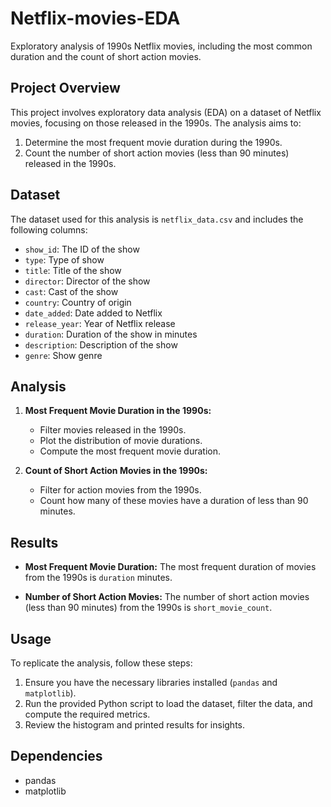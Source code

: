 # Netflix-movies-EDA
Exploratory analysis of 1990s Netflix movies, including the most common duration and the count of short action movies.

## Project Overview

This project involves exploratory data analysis (EDA) on a dataset of Netflix movies, focusing on those released in the 1990s. The analysis aims to:

1. Determine the most frequent movie duration during the 1990s.
2. Count the number of short action movies (less than 90 minutes) released in the 1990s.

## Dataset

The dataset used for this analysis is `netflix_data.csv` and includes the following columns:

- `show_id`: The ID of the show
- `type`: Type of show
- `title`: Title of the show
- `director`: Director of the show
- `cast`: Cast of the show
- `country`: Country of origin
- `date_added`: Date added to Netflix
- `release_year`: Year of Netflix release
- `duration`: Duration of the show in minutes
- `description`: Description of the show
- `genre`: Show genre

## Analysis

1. **Most Frequent Movie Duration in the 1990s:**
   - Filter movies released in the 1990s.
   - Plot the distribution of movie durations.
   - Compute the most frequent movie duration.

2. **Count of Short Action Movies in the 1990s:**
   - Filter for action movies from the 1990s.
   - Count how many of these movies have a duration of less than 90 minutes.

## Results

- **Most Frequent Movie Duration:**
  The most frequent duration of movies from the 1990s is `duration` minutes.

- **Number of Short Action Movies:**
  The number of short action movies (less than 90 minutes) from the 1990s is `short_movie_count`.

## Usage

To replicate the analysis, follow these steps:

1. Ensure you have the necessary libraries installed (`pandas` and `matplotlib`).
2. Run the provided Python script to load the dataset, filter the data, and compute the required metrics.
3. Review the histogram and printed results for insights.

## Dependencies

- pandas
- matplotlib
